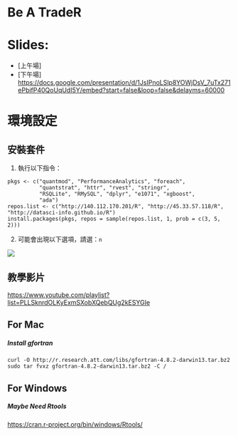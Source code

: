 # Be A TradeR

# Slides:
- [上午場]
- [下午場] https://docs.google.com/presentation/d/1JsIPnoLSlp8YOWjDsV_7uTx271ePbifP40QoUqUdI5Y/embed?start=false&loop=false&delayms=60000

# 環境設定

## 安裝套件

1. 執行以下指令：

```
pkgs <- c("quantmod", "PerformanceAnalytics", "foreach",
          "quantstrat", "httr", "rvest", "stringr", 
          "RSQLite", "RMySQL", "dplyr", "e1071", "xgboost",
          "ada")
repos.list <- c("http://140.112.170.201/R", "http://45.33.57.118/R", "http://datasci-info.github.io/R")
install.packages(pkgs, repos = sample(repos.list, 1, prob = c(3, 5, 2)))
```

2. 可能會出現以下選項，請選：`n`

![](http://i.imgur.com/VLTBK4S.png)

## 教學影片
https://www.youtube.com/playlist?list=PLLSknrdOLKyExmSXobXQebQUg2kESYGIe

## For Mac

##### Install gfortran
    curl -O http://r.research.att.com/libs/gfortran-4.8.2-darwin13.tar.bz2
    sudo tar fvxz gfortran-4.8.2-darwin13.tar.bz2 -C /

## For Windows

##### Maybe Need Rtools
https://cran.r-project.org/bin/windows/Rtools/

